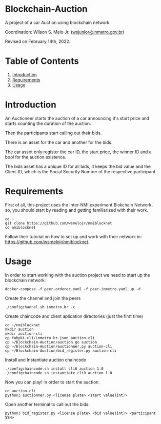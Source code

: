 # Blockchain-Auction
A project of a car Auction using blockchain network

Coordination:
 Wilson S. Melo Jr. (wsjunior@inmetro.gov.br)
 
Revised on February 14th, 2022.

# Table of Contents
1. [Introduction](#introduction)
2. [Requirements](#requirements)
3. [Usage](#usage)

# Introduction

An Auctioneer starts the auction of a car announcing it's start price and starts counting the duration of the auction.

Then the participants start calling out their bids.

There is an asset for the car and another for the bids.

The car asset only register the car ID, the start price, the winner ID and a bool for the auction existence.

The bids asset has a unique ID for all bids, it keeps the bid value and the Client ID, which is the Social Security Number of the respective participant.

 # Requirements
 
 First of all, this project uses the Inter-NMI experiment Blokchain Network, so, you should start by reading and getting familiarized with their work. 
 ```
 cd ~
 git clone https://github.com/wsmelojr/nmiblocknet
 cd nmiblocknet
 ```
 Follow their tutorial on how to set up and work with their network in: https://github.com/wsmelojr/nmiblocknet.
 
 # Usage
 In order to start working with the auction project we need to start up the blockchain network:
 ```
 docker-compose -f peer-orderer.yaml -f peer-inmetro.yaml up -d
 ```
 Create the channel and join the peers
 
 ``` 
 ./configchannel.sh inmetro.br -c
 ```
 Create chaincode and client aplication directories (just the first time)
 ```
 cd ~/nmiblocknet
 mkdir auction
 mkdir auction-cli
 cp fabpki-cli/inmetro.br.json auction-cli
 cp ~/Blockchain-Auction/auction.go auction
 cp ~/Blockchain-Auction/auctionner.py auction-cli
 cp ~/Blockchain-Auction/bid_register.py auction-cli

 ```
 Install and Instantiate auction chaincode
 ```
 ./configchaincode.sh install cli0 auction 1.0
 ./configchaincode.sh instantiate cli0 auction 1.0
 
 ```
 Now you can play! In order to start the auction:
 
 ```
 cd auction-cli
 python3 auctionner.py <license plate> <start value(int)>
 ```
 
 Open another terminal to call out the bids:
 
 ```
 python3 bid_register.py <license plate> <bid value(int)> <participant SSN>
 ```
